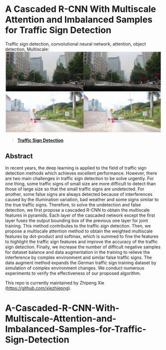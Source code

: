 
# A Cascaded R-CNN With Multiscale Attention and Imbalanced Samples for Traffic Sign Detection
Traffic sign detection, convolutional neural network, attention, object detection, Multiscale:
![](readme/test.png)
> [**Traffic Sign Detection**](https://ieeexplore.ieee.org/abstract/document/8986614)     

## Abstract 

In recent years, the deep learning is applied to the field of traffic sign detection methods which achieves excellent performance. However, there are two main challenges in traffic sign detection to be solve urgently. For one thing, some traffic signs of small size are more difficult to detect than those of large size so that the small traffic signs are undetected. For another, some false signs are always detected because of interferences caused by the illumination variation, bad weather and some signs similar to the true traffic signs. Therefore, to solve the undetection and false detection, we first propose a cascaded R-CNN to obtain the multiscale features in pyramids. Each layer of the cascaded network except the first layer fuses the output bounding box of the previous one layer for joint training. This method contributes to the traffic sign detection. Then, we propose a multiscale attention method to obtain the weighted multiscale features by dot-product and softmax, which is summed to fine the features to highlight the traffic sign features and improve the accuracy of the traffic sign detection. Finally, we increase the number of difficult negative samples for dataset balance and data augmentation in the training to relieve the interference by complex environment and similar false traffic signs. The data augment method expands the German traffic sign training dataset by simulation of complex environment changes. We conduct numerous experiments to verify the effectiveness of our proposed algorithm.

This repo is currently maintained by Zhipeng Xie (https://github.com/xiezhiepng).
# A-Cascaded-R-CNN-With-Multiscale-Attention-and-Imbalanced-Samples-for-Traffic-Sign-Detection
